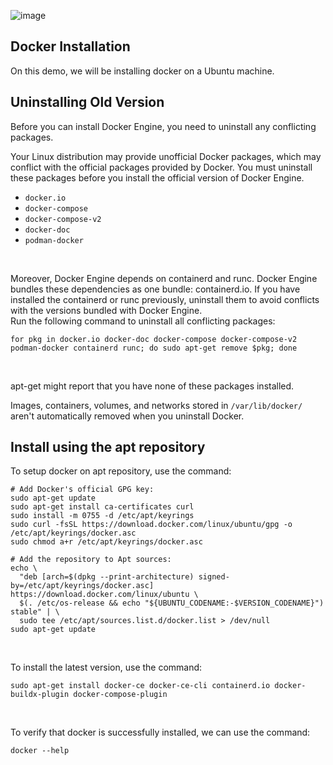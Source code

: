 ![image](https://blog.dreamfactory.com/hubfs/Imported_Blog_Media/large_h-dark.png)

## Docker Installation

On this demo, we will be installing docker on a Ubuntu machine.

## Uninstalling Old Version

Before you can install Docker Engine, you need to uninstall any conflicting packages.

Your Linux distribution may provide unofficial Docker packages, which may conflict with the official packages provided by Docker. You must uninstall these packages before you install the official version of Docker Engine.
<br>

* ```docker.io```
* ```docker-compose```
* ```docker-compose-v2```
* ```docker-doc```
* ```podman-docker```
<br>

Moreover, Docker Engine depends on containerd and runc. Docker Engine bundles these dependencies as one bundle: containerd.io. If you have installed the containerd or runc previously, uninstall them to avoid conflicts with the versions bundled with Docker Engine.
<br>
Run the following command to uninstall all conflicting packages:
<br>

```
for pkg in docker.io docker-doc docker-compose docker-compose-v2 podman-docker containerd runc; do sudo apt-get remove $pkg; done
```
<br>

apt-get might report that you have none of these packages installed.

Images, containers, volumes, and networks stored in ```/var/lib/docker/``` aren't automatically removed when you uninstall Docker.
<br>

## Install using the apt repository

To setup docker on apt repository, use the command:
```
# Add Docker's official GPG key:
sudo apt-get update
sudo apt-get install ca-certificates curl
sudo install -m 0755 -d /etc/apt/keyrings
sudo curl -fsSL https://download.docker.com/linux/ubuntu/gpg -o /etc/apt/keyrings/docker.asc
sudo chmod a+r /etc/apt/keyrings/docker.asc

# Add the repository to Apt sources:
echo \
  "deb [arch=$(dpkg --print-architecture) signed-by=/etc/apt/keyrings/docker.asc] https://download.docker.com/linux/ubuntu \
  $(. /etc/os-release && echo "${UBUNTU_CODENAME:-$VERSION_CODENAME}") stable" | \
  sudo tee /etc/apt/sources.list.d/docker.list > /dev/null
sudo apt-get update
```
<br>

To install the latest version, use the command:
```
sudo apt-get install docker-ce docker-ce-cli containerd.io docker-buildx-plugin docker-compose-plugin
```
<br>

To verify that docker is successfully installed, we can use the command:
```
docker --help
```
<br>


